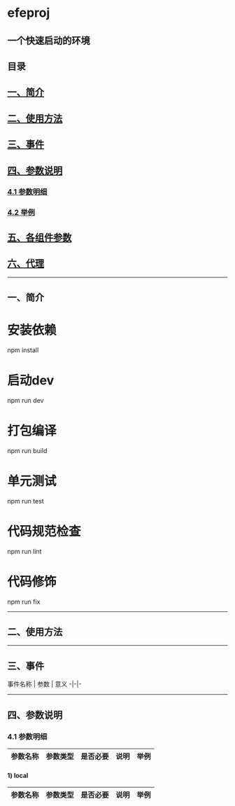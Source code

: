 # efeproj
## 一个快速启动的环境

## 目录
## [一、简介](#1)
## [二、使用方法](#2)
## [三、事件](#3)
## [四、参数说明](#4)
### [4.1 参数明细](#4.1)
### [4.2 举例](#4.2)
## [五、各组件参数](#5)
## [六、代理](#6)

------      
        
<h2 id='1'>一、简介</h2>


# 安装依赖
npm install

# 启动dev
npm run dev

# 打包编译
npm run build

# 单元测试
npm run test

# 代码规范检查
npm run lint

# 代码修饰
npm run fix

------      


<h2 id='2'>二、使用方法</h2>


------      


<h2 id='3'>三、事件</h2>
事件名称 | 参数 | 意义 
-|-|-

------      


<h2 id='4'>四、参数说明</h2>

<h3 id='4.1'>4.1 参数明细</h3>

参数名称 | 参数类型 | 是否必要 | 说明 | 举例
-|-|-|-|-

#### 1) local
参数名称 | 参数类型 | 是否必要 | 说明 | 举例
-|-|-|-|-

